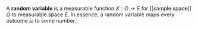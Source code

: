 A **random variable** is a measurable function $X: \Omega \to E$ for [[sample space]] $\Omega$ to measurable space $E$. In essence, a random variable maps every outcome $\omega$ to some number.